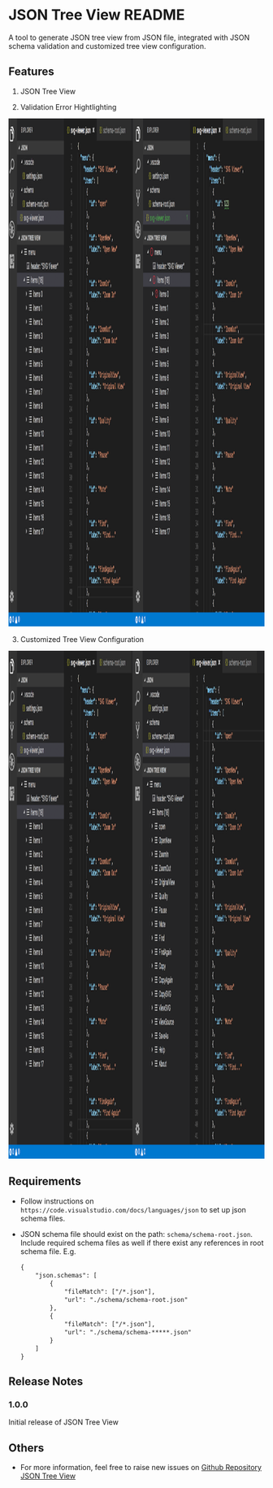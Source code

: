 # JSON Tree View README

A tool to generate JSON tree view from JSON file, integrated with JSON schema validation and customized tree view configuration.

## Features
1. JSON Tree View

2. Validation Error Hightlighting
<img src="https://raw.githubusercontent.com/ChaunceyKiwi/json-tree-view/master/images/demo1.png" alt="alt text" height="1000px">

3. Customized Tree View Configuration
<img src="https://raw.githubusercontent.com/ChaunceyKiwi/json-tree-view/master/images/demo2.png" alt="alt text" height="1000px">

## Requirements

* Follow instructions on `https://code.visualstudio.com/docs/languages/json` to set up json schema files.
* JSON schema file should exist on the path: `schema/schema-root.json`. Include required schema files as well if there exist any references in root schema file. E.g.

    ```
    {
        "json.schemas": [
            {
                "fileMatch": ["/*.json"],
                "url": "./schema/schema-root.json"
            },
            {
                "fileMatch": ["/*.json"],
                "url": "./schema/schema-*****.json"
            }
        ]
    }
    ```

## Release Notes

### 1.0.0

Initial release of JSON Tree View

## Others
* For more information, feel free to raise new issues on [Github Repository JSON Tree View](https://github.com/ChaunceyKiwi/json-tree-view)